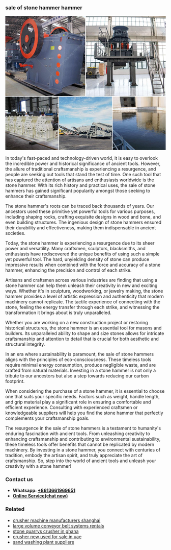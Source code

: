 <h3>sale of stone hammer hammer</h3><img src='1708587293.jpg' alt=''><p>In today's fast-paced and technology-driven world, it is easy to overlook the incredible power and historical significance of ancient tools. However, the allure of traditional craftsmanship is experiencing a resurgence, and people are seeking out tools that stand the test of time. One such tool that has captured the attention of artisans and enthusiasts worldwide is the stone hammer. With its rich history and practical uses, the sale of stone hammers has gained significant popularity amongst those seeking to enhance their craftsmanship.</p><p>The stone hammer's roots can be traced back thousands of years. Our ancestors used these primitive yet powerful tools for various purposes, including shaping rocks, crafting exquisite designs in wood and bone, and even building structures. The ingenious design of stone hammers ensured their durability and effectiveness, making them indispensable in ancient societies.</p><p>Today, the stone hammer is experiencing a resurgence due to its sheer power and versatility. Many craftsmen, sculptors, blacksmiths, and enthusiasts have rediscovered the unique benefits of using such a simple yet powerful tool. The hard, unyielding density of stone can produce impressive results when combined with the force and accuracy of a stone hammer, enhancing the precision and control of each strike.</p><p>Artisans and craftsmen across various industries are finding that using a stone hammer can help them unleash their creativity in new and exciting ways. Whether it's in sculpture, woodworking, or jewelry making, the stone hammer provides a level of artistic expression and authenticity that modern machinery cannot replicate. The tactile experience of connecting with the stone, feeling the energy transfer through each strike, and witnessing the transformation it brings about is truly unparalleled.</p><p>Whether you are working on a new construction project or restoring historical structures, the stone hammer is an essential tool for masons and builders. Its unparalleled ability to shape and size stones allows for intricate craftsmanship and attention to detail that is crucial for both aesthetic and structural integrity.</p><p>In an era where sustainability is paramount, the sale of stone hammers aligns with the principles of eco-consciousness. These timeless tools require minimal energy consumption, produce negligible waste, and are crafted from natural materials. Investing in a stone hammer is not only a tribute to our ancestors but also a step towards reducing our carbon footprint.</p><p>When considering the purchase of a stone hammer, it is essential to choose one that suits your specific needs. Factors such as weight, handle length, and grip material play a significant role in ensuring a comfortable and efficient experience. Consulting with experienced craftsmen or knowledgeable suppliers will help you find the stone hammer that perfectly complements your craftsmanship goals.</p><p>The resurgence in the sale of stone hammers is a testament to humanity's enduring fascination with ancient tools. From unleashing creativity to enhancing craftsmanship and contributing to environmental sustainability, these timeless tools offer benefits that cannot be replicated by modern machinery. By investing in a stone hammer, you connect with centuries of tradition, embody the artisan spirit, and truly appreciate the art of craftsmanship. So, step into the world of ancient tools and unleash your creativity with a stone hammer!</p><h3>Contact us</h3><ul><li><strong>Whatsapp:&nbsp;<a href="https://wa.me/8613661969651">+8613661969651</a></strong></li><li><a href="https://swt.shibang-china.com/?git&amp;zhl&amp;sale of stone hammer hammer"><strong>Online Service(chat now)</strong></a></li></ul><h3>Related</h3><ul><li><a href='crusher machine manufacturers shanghai.md'>crusher machine manufacturers shanghai</a></li><li><a href='large volume conveyor belt systems rentals.md'>large volume conveyor belt systems rentals</a></li><li><a href='stone quarrys crusher in ghana.md'>stone quarrys crusher in ghana</a></li><li><a href='crusher new used for sale in uae.md'>crusher new used for sale in uae</a></li><li><a href='sand washing plant suppliers.md'>sand washing plant suppliers</a></li></ul>